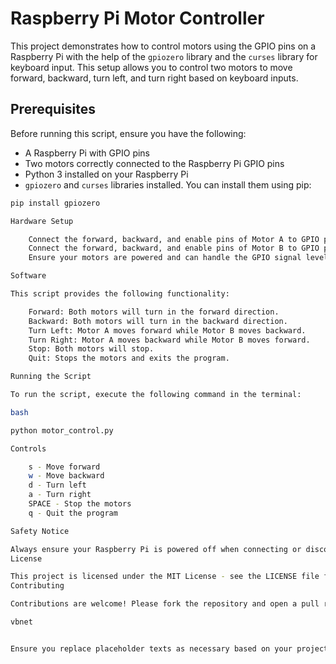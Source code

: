 # Raspberry Pi Motor Controller

This project demonstrates how to control motors using the GPIO pins on a Raspberry Pi with the help of the `gpiozero` library and the `curses` library for keyboard input. This setup allows you to control two motors to move forward, backward, turn left, and turn right based on keyboard inputs.

## Prerequisites

Before running this script, ensure you have the following:
- A Raspberry Pi with GPIO pins
- Two motors correctly connected to the Raspberry Pi GPIO pins
- Python 3 installed on your Raspberry Pi
- `gpiozero` and `curses` libraries installed. You can install them using pip:

```bash
pip install gpiozero

Hardware Setup

    Connect the forward, backward, and enable pins of Motor A to GPIO pins 22, 23, and 17 respectively.
    Connect the forward, backward, and enable pins of Motor B to GPIO pins 24, 25, and 27 respectively.
    Ensure your motors are powered and can handle the GPIO signal levels.

Software

This script provides the following functionality:

    Forward: Both motors will turn in the forward direction.
    Backward: Both motors will turn in the backward direction.
    Turn Left: Motor A moves forward while Motor B moves backward.
    Turn Right: Motor A moves backward while Motor B moves forward.
    Stop: Both motors will stop.
    Quit: Stops the motors and exits the program.

Running the Script

To run the script, execute the following command in the terminal:

bash

python motor_control.py

Controls

    s - Move forward
    w - Move backward
    d - Turn left
    a - Turn right
    SPACE - Stop the motors
    q - Quit the program

Safety Notice

Always ensure your Raspberry Pi is powered off when connecting or disconnecting motors to avoid any damage to the hardware.
License

This project is licensed under the MIT License - see the LICENSE file for details.
Contributing

Contributions are welcome! Please fork the repository and open a pull request with your improvements.

vbnet


Ensure you replace placeholder texts as necessary based on your project's sp
